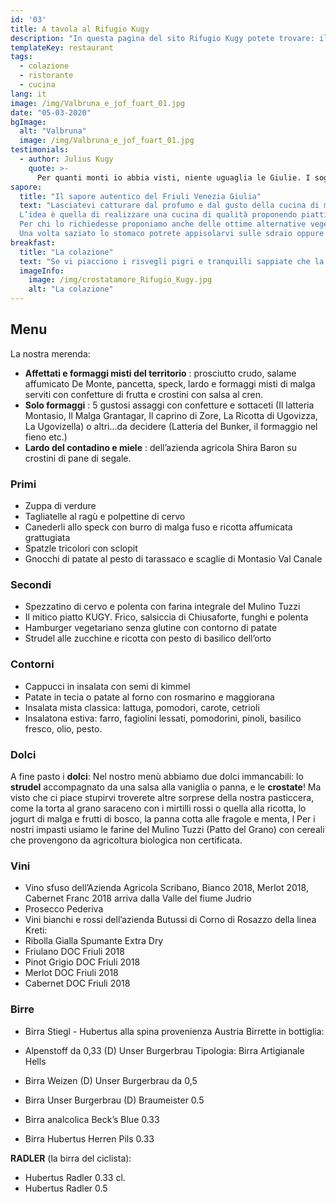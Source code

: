 ```yaml
---
id: '03'
title: A tavola al Rifugio Kugy
description: "In questa pagina del sito Rifugio Kugy potete trovare: il menu dei nostri piatti, l'offerta dei vini e le birre."
templateKey: restaurant
tags:
  - colazione
  - ristorante
  - cucina
lang: it
image: /img/Valbruna_e_jof_fuart_01.jpg
date: "05-03-2020"
bgImage:
  alt: "Valbruna"
  image: /img/Valbruna_e_jof_fuart_01.jpg
testimonials:
  - author: Julius Kugy
    quote: >-
      Per quanti monti io abbia visti, niente uguaglia le Giulie. I sogni della giovinezza vi hanno creata la patria dell’anima mia.
sapore:
  title: "Il sapore autentico del Friuli Venezia Giulia"
  text: "Lasciatevi catturare dal profumo e dal gusto della cucina di montagna, rilassatevi in giardino o nella nostra intima sala da pranzo, assaporate i nostri piatti caratterizzati dalla tipicità del territorio e dall’amore di chi li prepara.
  L’idea è quella di realizzare una cucina di qualità proponendo piatti della tradizione e pietanze stagionali. Oltre al menù fisso, infatti, vi proporremo specialità invernali come la jota, autunnali come gli gnocchi di susine o primaverili come la zuppa d’erbe spontanee e fiori. Dagli antipasti di formaggi ai dolci caserecci, dalle zuppe ai canederli, dalla selvaggina ai contorni di verdure, quello a cui teniamo maggiormente è selezionare gli ingredienti migliori.
  Per chi lo richiedesse proponiamo anche delle ottime alternative vegetariane, vegane e per celiaci.
  Una volta saziato lo stomaco potrete appisolarvi sulle sdraio oppure riprendere il cammino lungo i numerosi sentieri e piste da sci di fondo della valle. Ci troverete sempre qui ad aspettarvi, magari all’ora dell’aperitivo, per bere una dissetante birra alla spina o sorseggiare uno hugo spritz."
breakfast:
  title: "La colazione"
  text: "Se vi piacciono i risvegli pigri e tranquilli sappiate che la sala ristorante rimarrà aperta fino a tarda mattina e ad aspettarvi troverete caffè, cappuccini, tè, infusi, succhi di frutta e una vasta scelta di dolci tra cui la treccia dolce, le soffici e semplici torte quattro quarti con i grani antichi, e chissà, talvolta anche del buon pane fatto in casa."
  imageInfo:
    image: /img/crostatamore_Rifugio_Kugy.jpg
    alt: "La colazione"
---
```

## Menu

La nostra merenda:

- **Affettati e formaggi misti del territorio** : prosciutto crudo, salame affumicato De Monte, pancetta, speck, lardo e formaggi misti di malga serviti con confetture di frutta e crostini con salsa al cren.
- **Solo formaggi** : 5 gustosi assaggi con confetture e sottaceti (Il latteria Montasio, Il Malga Grantagar, Il caprino di Zore, La Ricotta di Ugovizza, La Ugovizella) o altri...da decidere (Latteria del Bunker, il formaggio nel fieno etc.)
- **Lardo del contadino e miele** : dell’azienda agricola Shira Baron su crostini di pane di segale.

### Primi
- Zuppa di verdure
- Tagliatelle al ragù e polpettine di cervo
- Canederli allo speck con burro di malga fuso e ricotta affumicata  grattugiata
- Spatzle tricolori con sclopit
- Gnocchi di patate al pesto di tarassaco e scaglie di Montasio Val Canale

### Secondi

- Spezzatino di cervo e polenta con farina integrale del Mulino Tuzzi
- Il mitico piatto KUGY. Frico, salsiccia di Chiusaforte, funghi e polenta
- Hamburger vegetariano senza glutine con contorno di patate
- Strudel alle zucchine e ricotta con pesto di basilico dell’orto

### Contorni
- Cappucci in insalata con semi di kimmel
- Patate in tecia o patate al forno con rosmarino e maggiorana
- Insalata mista classica: lattuga, pomodori, carote, cetrioli
- Insalatona estiva: farro, fagiolini lessati, pomodorini, pinoli, basilico fresco, olio, pesto.

### Dolci

A fine pasto i **dolci**:
Nel nostro menù abbiamo due dolci immancabili: lo **strudel** accompagnato da una salsa alla vaniglia o panna, e le **crostate**! Ma visto che ci piace stupirvi troverete altre sorprese della nostra pasticcera, come la torta al grano saraceno con i mirtilli rossi o quella alla ricotta, lo jogurt di malga e frutti di bosco, la panna cotta alle fragole e menta, l Per i nostri impasti usiamo le farine del Mulino Tuzzi (Patto del Grano) con cereali che provengono da agricoltura biologica non certificata.

### Vini

- Vino sfuso dell’Azienda Agricola Scribano, Bianco 2018, Merlot 2018, Cabernet Franc 2018 arriva dalla Valle del fiume Judrio
- Prosecco Pederiva
- Vini bianchi e rossi dell’azienda Butussi di Corno di Rosazzo della linea Kreti:
- Ribolla Gialla Spumante Extra Dry
- Friulano DOC Friuli 2018
- Pinot Grigio DOC Friuli 2018
- Merlot DOC Friuli 2018
- Cabernet DOC Friuli 2018


### Birre

- Birra Stiegl - Hubertus alla spina provenienza Austria
Birrette in bottiglia:
- Alpenstoff da 0,33 (D) Unser Burgerbrau Tipologia: Birra Artigianale Hells

- Birra Weizen (D) Unser Burgerbrau da 0,5
- Birra Unser Burgerbrau (D) Braumeister 0.5
- Birra analcolica Beck’s Blue 0.33
- Birra Hubertus Herren Pils 0.33


**RADLER** (la birra del ciclista):
- Hubertus Radler 0.33 cl.
- Hubertus Radler 0.5
